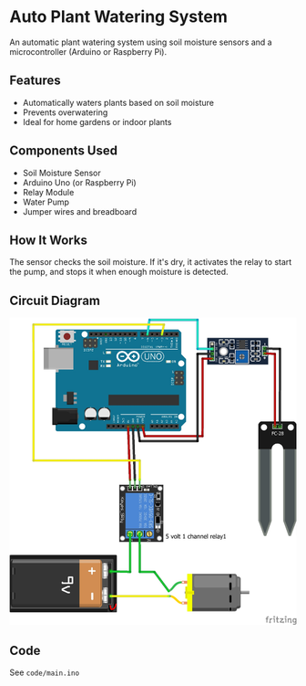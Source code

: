 # Auto Plant Watering System

An automatic plant watering system using soil moisture sensors and a microcontroller (Arduino or Raspberry Pi).

## Features
- Automatically waters plants based on soil moisture
- Prevents overwatering
- Ideal for home gardens or indoor plants

## Components Used
- Soil Moisture Sensor
- Arduino Uno (or Raspberry Pi)
- Relay Module
- Water Pump
- Jumper wires and breadboard

## How It Works
The sensor checks the soil moisture. If it's dry, it activates the relay to start the pump, and stops it when enough moisture is detected.

## Circuit Diagram
![Circuit Diagram](circuit_diagram.png)

## Code
See `code/main.ino`
